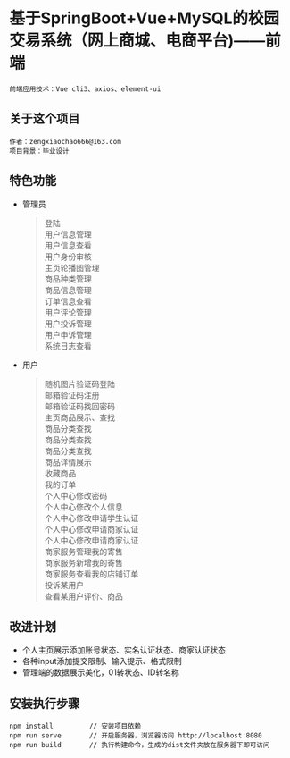 # 基于SpringBoot+Vue+MySQL的校园交易系统（网上商城、电商平台)——前端
    前端应用技术：Vue cli3、axios、element-ui
## 关于这个项目
    作者：zengxiaochao666@163.com
    项目背景：毕业设计 
## 特色功能
* 管理员
    > 登陆  
      用户信息管理  
      用户信息查看  
      用户身份审核  
      主页轮播图管理  
      商品种类管理  
      商品信息管理  
      订单信息查看  
      用户评论管理  
      用户投诉管理  
      用户申诉管理  
      系统日志查看  
* 用户
    >随机图片验证码登陆  
     邮箱验证码注册  
     邮箱验证码找回密码  
     主页商品展示、查找  
     商品分类查找  
     商品分类查找  
     商品分类查找  
     商品详情展示  
     收藏商品  
     我的订单  
     个人中心修改密码  
     个人中心修改个人信息  
     个人中心修改申请学生认证  
     个人中心修改申请商家认证  
     个人中心修改申请商家认证  
     商家服务管理我的寄售  
     商家服务新增我的寄售  
     商家服务查看我的店铺订单  
     投诉某用户    
     查看某用户评价、商品      
## 改进计划
* 个人主页展示添加账号状态、实名认证状态、商家认证状态  
* 各种input添加提交限制、输入提示、格式限制  
* 管理端的数据展示美化，01转状态、ID转名称  

## 安装执行步骤
```
npm install         // 安装项目依赖
npm run serve       // 开启服务器，浏览器访问 http://localhost:8080
npm run build       // 执行构建命令，生成的dist文件夹放在服务器下即可访问
```